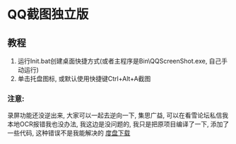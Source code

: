 # QQ截图独立版
## 教程
1. 运行Init.bat创建桌面快捷方式(或者主程序是Bin\QQScreenShot.exe, 自己手动运行)
1. 单击托盘图标, 或默认使用快捷键Ctrl+Alt+A截图

### 注意:
录屏功能还没逆出来, 大家可以一起去逆向一下, 集思广益, 可以在看雪论坛私信我
本地OCR报错我也没办法, 我这边是没问题的, 我只是把原项目编译了一下, 添加了一些代码, 这种错误不是我能解决的
[度盘下载](https://pan.baidu.com/s/1n30tdQv8xePTF99bzQSDqg?pwd=8v4t)

